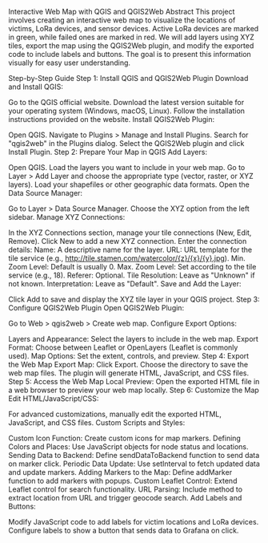 Interactive Web Map with QGIS and QGIS2Web
Abstract
This project involves creating an interactive web map to visualize the locations of victims, LoRa devices, and sensor devices. Active LoRa devices are marked in green, while failed ones are marked in red. We will add layers using XYZ tiles, export the map using the QGIS2Web plugin, and modify the exported code to include labels and buttons. The goal is to present this information visually for easy user understanding.

Step-by-Step Guide
Step 1: Install QGIS and QGIS2Web Plugin
Download and Install QGIS:

Go to the QGIS official website.
Download the latest version suitable for your operating system (Windows, macOS, Linux).
Follow the installation instructions provided on the website.
Install QGIS2Web Plugin:

Open QGIS.
Navigate to Plugins > Manage and Install Plugins.
Search for "qgis2web" in the Plugins dialog.
Select the QGIS2Web plugin and click Install Plugin.
Step 2: Prepare Your Map in QGIS
Add Layers:

Open QGIS.
Load the layers you want to include in your web map.
Go to Layer > Add Layer and choose the appropriate type (vector, raster, or XYZ layers).
Load your shapefiles or other geographic data formats.
Open the Data Source Manager:

Go to Layer > Data Source Manager.
Choose the XYZ option from the left sidebar.
Manage XYZ Connections:

In the XYZ Connections section, manage your tile connections (New, Edit, Remove).
Click New to add a new XYZ connection.
Enter the connection details:
Name: A descriptive name for the layer.
URL: URL template for the tile service (e.g., http://tile.stamen.com/watercolor/{z}/{x}/{y}.jpg).
Min. Zoom Level: Default is usually 0.
Max. Zoom Level: Set according to the tile service (e.g., 18).
Referer: Optional.
Tile Resolution: Leave as "Unknown" if not known.
Interpretation: Leave as "Default".
Save and Add the Layer:

Click Add to save and display the XYZ tile layer in your QGIS project.
Step 3: Configure QGIS2Web Plugin
Open QGIS2Web Plugin:

Go to Web > qgis2web > Create web map.
Configure Export Options:

Layers and Appearance: Select the layers to include in the web map.
Export Format: Choose between Leaflet or OpenLayers (Leaflet is commonly used).
Map Options: Set the extent, controls, and preview.
Step 4: Export the Web Map
Export Map:
Click Export.
Choose the directory to save the web map files.
The plugin will generate HTML, JavaScript, and CSS files.
Step 5: Access the Web Map
Local Preview:
Open the exported HTML file in a web browser to preview your web map locally.
Step 6: Customize the Map
Edit HTML/JavaScript/CSS:

For advanced customizations, manually edit the exported HTML, JavaScript, and CSS files.
Custom Scripts and Styles:

Custom Icon Function: Create custom icons for map markers.
Defining Colors and Places: Use JavaScript objects for node status and locations.
Sending Data to Backend: Define sendDataToBackend function to send data on marker click.
Periodic Data Update: Use setInterval to fetch updated data and update markers.
Adding Markers to the Map: Define addMarker function to add markers with popups.
Custom Leaflet Control: Extend Leaflet control for search functionality.
URL Parsing: Include method to extract location from URL and trigger geocode search.
Add Labels and Buttons:

Modify JavaScript code to add labels for victim locations and LoRa devices.
Configure labels to show a button that sends data to Grafana on click.
